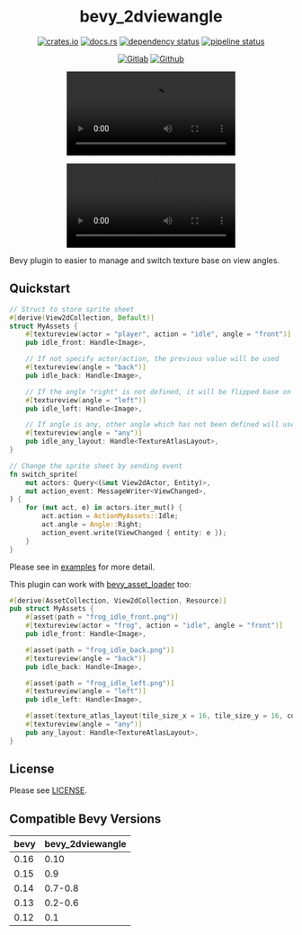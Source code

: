 <div align="center">

bevy_2dviewangle
================

[![crates.io](https://img.shields.io/crates/v/bevy_2dviewangle)](https://crates.io/crates/bevy_2dviewangle)
[![docs.rs](https://docs.rs/bevy_2dviewangle/badge.svg)](https://docs.rs/bevy_2dviewangle)
[![dependency status](https://deps.rs/repo/gitlab/kimtinh/bevy-2dviewangle/status.svg)](https://deps.rs/repo/gitlab/kimtinh/bevy-2dviewangle)
[![pipeline status](https://gitlab.com/kimtinh/bevy-2dviewangle/badges/master/pipeline.svg)](https://gitlab.com/kimtinh/bevy-2dviewangle/-/commits/master)

[![Gitlab](https://img.shields.io/badge/gitlab-%23181717.svg?style=for-the-badge&logo=gitlab&logoColor=white)](https://gitlab.com/kimtinh/bevy-2dviewangle)
[![Github](https://img.shields.io/badge/github-%23121011.svg?style=for-the-badge&logo=github&logoColor=white)](https://github.com/dothanhtrung/bevy-2dviewangle)

![](examples/2d.mp4)

![](examples/3d.mp4)

</div>

Bevy plugin to easier to manage and switch texture base on view angles.


Quickstart
----------

```rust
// Struct to store sprite sheet
#[derive(View2dCollection, Default)]
struct MyAssets {
    #[textureview(actor = "player", action = "idle", angle = "front")]
    pub idle_front: Handle<Image>,

    // If not specify actor/action, the previous value will be used
    #[textureview(angle = "back")]
    pub idle_back: Handle<Image>,

    // If the angle "right" is not defined, it will be flipped base on the "left" image
    #[textureview(angle = "left")]
    pub idle_left: Handle<Image>,

    // If angle is any, other angle which has not been defined will use this value
    #[textureview(angle = "any")]
    pub idle_any_layout: Handle<TextureAtlasLayout>,
}
```

```rust
// Change the sprite sheet by sending event
fn switch_sprite(
    mut actors: Query<(&mut View2dActor, Entity)>,
    mut action_event: MessageWriter<ViewChanged>,
) {
    for (mut act, e) in actors.iter_mut() {
        act.action = ActionMyAssets::Idle;
        act.angle = Angle::Right;
        action_event.write(ViewChanged { entity: e });
    }
}
```

Please see in [examples](./examples) for more detail.

This plugin can work with [bevy_asset_loader](https://crates.io/crates/bevy_asset_loader) too:

```rust
#[derive(AssetCollection, View2dCollection, Resource)]
pub struct MyAssets {
    #[asset(path = "frog_idle_front.png")]
    #[textureview(actor = "frog", action = "idle", angle = "front")]
    pub idle_front: Handle<Image>,

    #[asset(path = "frog_idle_back.png")]
    #[textureview(angle = "back")]
    pub idle_back: Handle<Image>,

    #[asset(path = "frog_idle_left.png")]
    #[textureview(angle = "left")]
    pub idle_left: Handle<Image>,

    #[asset(texture_atlas_layout(tile_size_x = 16, tile_size_y = 16, columns = 1, rows = 3))]
    #[textureview(angle = "any")]
    pub any_layout: Handle<TextureAtlasLayout>,
}
```

License
-------

Please see [LICENSE](./LICENSE).


Compatible Bevy Versions
------------------------

| bevy | bevy_2dviewangle |
|------|------------------|
| 0.16 | 0.10             |
| 0.15 | 0.9              |
| 0.14 | 0.7-0.8          |
| 0.13 | 0.2-0.6          |
| 0.12 | 0.1              |

